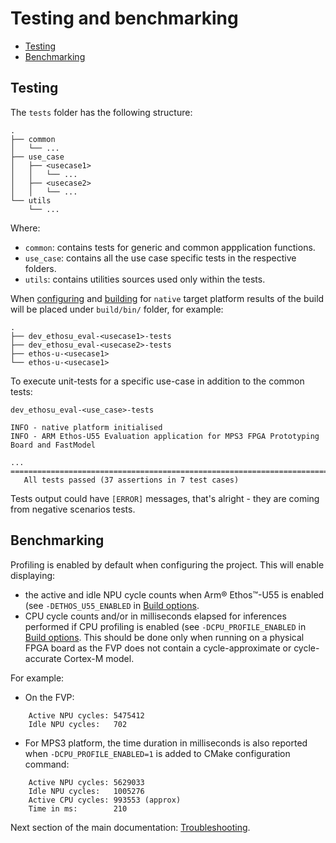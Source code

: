 # Testing and benchmarking

- [Testing](#testing)
- [Benchmarking](#benchmarking)

## Testing

The `tests` folder has the following structure:

```tree
.
├── common
│   └── ...
├── use_case
│   ├── <usecase1>
│   │   └── ...
│   ├── <usecase2>
│   │   └── ...
└── utils
    └── ...
```

Where:

- `common`: contains tests for generic and common appplication functions.
- `use_case`: contains all the use case specific tests in the respective folders.
- `utils`: contains utilities sources used only within the tests.

When [configuring](./building.md#configuring-the-build-native-unit-test) and
[building](./building.md#Building-the-configured-project) for `native` target platform results of the build will
be placed under `build/bin/` folder, for example:

```tree
.
├── dev_ethosu_eval-<usecase1>-tests
├── dev_ethosu_eval-<usecase2>-tests
├── ethos-u-<usecase1>
└── ethos-u-<usecase1>
```

To execute unit-tests for a specific use-case in addition to the common tests:

```commandline
dev_ethosu_eval-<use_case>-tests
```

```log
INFO - native platform initialised
INFO - ARM Ethos-U55 Evaluation application for MPS3 FPGA Prototyping Board and FastModel

...
===============================================================================
   All tests passed (37 assertions in 7 test cases)
```

Tests output could have `[ERROR]` messages, that's alright - they are coming from negative scenarios tests.

## Benchmarking

Profiling is enabled by default when configuring the project. This will enable displaying:

- the active and idle NPU cycle counts when Arm® Ethos™-U55 is enabled (see `-DETHOS_U55_ENABLED` in
  [Build options](./building.md#build-options).
- CPU cycle counts and/or in milliseconds elapsed for inferences performed if CPU profiling is enabled
  (see `-DCPU_PROFILE_ENABLED` in [Build options](./building.md#build-options). This should be done only
  when running on a physical FPGA board as the FVP does not contain a cycle-approximate or cycle-accurate Cortex-M model.

For example:

- On the FVP:

```log
    Active NPU cycles: 5475412
    Idle NPU cycles:   702
```

- For MPS3 platform, the time duration in milliseconds is also reported when `-DCPU_PROFILE_ENABLED=1` is added to
  CMake configuration command:

```log
    Active NPU cycles: 5629033
    Idle NPU cycles:   1005276
    Active CPU cycles: 993553 (approx)
    Time in ms:        210
```

Next section of the main documentation: [Troubleshooting](../documentation.md#Troubleshooting).
